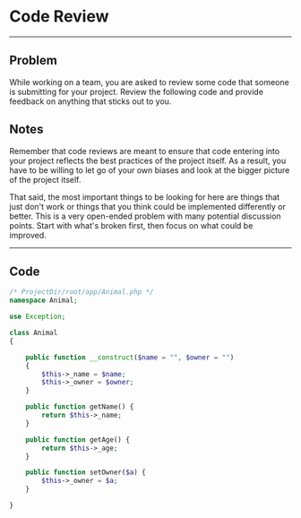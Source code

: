 # Code Review
---
## Problem
While working on a team, you are asked to review some code that someone is submitting for your project.  Review the following code and provide feedback on anything that sticks out to you.

## Notes
Remember that code reviews are meant to ensure that code entering into your project reflects the best practices of the project itself.  As a result, you have to be willing to let go of your own biases and look at the bigger picture of the project itself.

That said, the most important things to be looking for here are things that just don't work or things that you think could be implemented differently or better.  This is a very open-ended problem with many potential discussion points.  Start with what's broken first, then focus on what could be improved.

---
## Code

```php
/* ProjectDir/root/app/Animal.php */
namespace Animal;

use Exception;

class Animal
{

    public function __construct($name = "", $owner = "")
    {
        $this->_name = $name;
        $this->_owner = $owner;
    }

    public function getName() {
        return $this->_name;
    }

    public function getAge() {
        return $this->_age;
    }

    public function setOwner($a) {
        $this->_owner = $a;
    }

}

```
